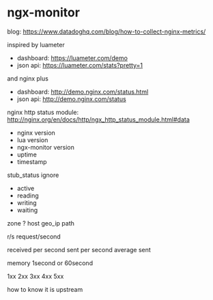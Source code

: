 ngx-monitor
====

blog: https://www.datadoghq.com/blog/how-to-collect-nginx-metrics/

inspired by luameter

- dashboard: https://luameter.com/demo
- json api: https://luameter.com/stats?pretty=1

and nginx plus

- dashboard: http://demo.nginx.com/status.html
- json api: http://demo.nginx.com/status

nginx http status module: http://nginx.org/en/docs/http/ngx_http_status_module.html#data

- nginx version
- lua version
- ngx-monitor version
- uptime
- timestamp

stub_status ignore

- active
- reading
- writing
- waiting

zone ? host geo_ip path

r/s request/second

received per second
sent per second
average sent

memory 1second or 60second

1xx
2xx
3xx
4xx
5xx

how to know it is upstream
